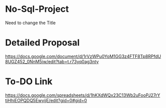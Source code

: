 # No-Sql-Project
Need to change the Title


# Detailed Proposal
https://docs.google.com/document/d/1rVzWPu0YoM1GG3z4FTF8Tp8RPfdU8UGZ452_0NnM5iw/edit?tab=t.r73yq0ag3nty

# To-DO Link
https://docs.google.com/spreadsheets/d/1hKXdWQx23C13Wb2uFooPJ27rYtiHhiEOPQDQ5EwyijE/edit?gid=0#gid=0
